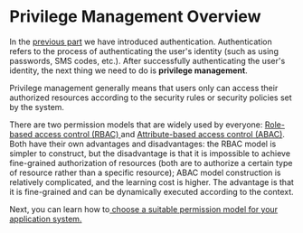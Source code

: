 # Privilege Management Overview

<LastUpdated/>

In the [previous part](../authentication/README.md) we have introduced authentication. Authentication refers to the process of authenticating the user's identity (such as using passwords, SMS codes, etc.). After successfully authenticating the user's identity, the next thing we need to do is **privilege management**.

Privilege management generally means that users only can access their authorized resources according to the security rules or security policies set by the system.

There are two permission models that are widely used by everyone: [Role-based access control (RBAC) ](./choose-the-right-access-control-model.md#什么是基于角色的访问控制-rbac) and [Attribute-based access control (ABAC)](./choose-the-right-access-control-model.md#什么是基于属性的访问控制-abac). Both have their own advantages and disadvantages: the RBAC model is simpler to construct, but the disadvantage is that it is impossible to achieve fine-grained authorization of resources (both are to authorize a certain type of resource rather than a specific resource); ABAC model construction is relatively complicated, and the learning cost is higher. The advantage is that it is fine-grained and can be dynamically executed according to the context.

Next, you can learn how to[ choose a suitable permission model for your application system.](./choose-the-right-access-control-model.md)
